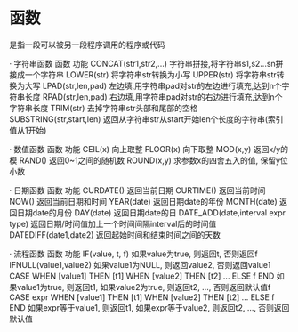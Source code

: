 # 函数 #
是指一段可以被另一段程序调用的程序或代码

· 字符串函数
    函数                        功能
    CONCAT(str1,str2,...)     字符串拼接,将字符串s1,s2...sn拼接成一个字符串
    LOWER(str)                将字符串str转换为小写
    UPPER(str)                将字符串str转换为大写
    LPAD(str,len,pad)         左边填,用字符串pad对str的左边进行填充,达到n个字符串长度
    RPAD(str,len,pad)         右边填,用字符串pad对str的右边进行填充,达到n个字符串长度
    TRIM(str)                 去掉字符串str头部和尾部的空格
    SUBSTRING(str,start,len)  返回从字符串str从start开始len个长度的字符串(索引值从1开始)
<!-- 使用 select+函数(参数); -->

· 数值函数
    函数                        功能
    CEIL(x)                     向上取整
    FLOOR(x)                    向下取整
    MOD(x,y)                    返回x/y的模
    RAND()                      返回0~1之间的随机数
    ROUND(x,y)                  求参数x的四舍五入的值, 保留y位小数

· 日期函数
    函数                                功能
    CURDATE()                           返回当前日期
    CURTIME()                           返回当前时间
    NOW()                               返回当前日期和时间
    YEAR(date)                          返回日期date的年份
    MONTH(date)                         返回日期date的月份
    DAY(date)                           返回日期date的日
    DATE_ADD(date,interval expr type)   返回日期/时间值加上一个时间间隔interval后的时间值
    DATEDIFF(date1,date2)               返回起始时间和结束时间之间的天数

· 流程函数
    函数                        功能
    IF(value, t, f)             如果value为true, 则返回t, 否则返回f
    IFNULL(value1,value2)       如果value1为NULL, 则返回value2, 否则返回value1
    CASE WHEN [value1] THEN [t1] WHEN [value2] THEN [t2] ... ELSE f END
    如果value1为true, 则返回t1, 如果value2为true, 则返回t2, ..., 否则返回默认值f
    CASE expr WHEN [value1] THEN [t1] WHEN [value2] THEN [t2] ... ELSE f END
    如果expr等于value1, 则返回t1, 如果expr等于value2, 则返回t2, ..., 否则返回默认值
